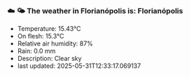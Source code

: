 ### ☁️ 🌤️  The weather in Florianópolis is: Florianópolis

- Temperature: 15.43°C
- On flesh: 15.3°C
- Relative air humidity: 87%
- Rain: 0.0 mm
- Description: Clear sky
- last updated: 2025-05-31T12:33:17.069137
